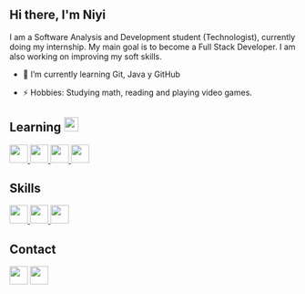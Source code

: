 <h2> Hi there, I'm Niyi </h2>
I am a Software Analysis and Development student (Technologist), currently doing my internship. My main goal is to become a Full Stack Developer. I am also working on improving my soft skills.

- 🌱 I’m currently learning Git, Java y GitHub
  
- ⚡  Hobbies: Studying math, reading and playing video games.

<h2> Learning <img src = "https://media2.giphy.com/media/QssGEmpkyEOhBCb7e1/giphy.gif?cid=ecf05e47a0n3gi1bfqntqmob8g9aid1oyj2wr3ds3mg700bl&rid=giphy.gif" width = 25px> </h2>
<a href= # > <img width ='32px' src ='https://raw.githubusercontent.com/rahulbanerjee26/githubAboutMeGenerator/main/icons/java.svg'> </a>
<a href= # > <img width ='32px' src ='https://raw.githubusercontent.com/rahulbanerjee26/githubAboutMeGenerator/main/icons/reactjs.svg'> </a>
<a href= # > <img width='32px' src='https://raw.githubusercontent.com/rahulbanerjee26/githubAboutMeGenerator/main/icons/git.svg'> </a>
<a href= # > <img width='32px' src='https://raw.githubusercontent.com/rahulbanerjee26/githubAboutMeGenerator/main/icons/github.svg'> </a>



<h2> Skills </h2>
<a href= # > <img width ='32px' src ='https://raw.githubusercontent.com/rahulbanerjee26/githubAboutMeGenerator/main/icons/css.svg'> </a>
<a href= # > <img width ='32px' src ='https://raw.githubusercontent.com/rahulbanerjee26/githubAboutMeGenerator/main/icons/html.svg'> </a>
<a href= # > <img width ='32px' src ='https://raw.githubusercontent.com/rahulbanerjee26/githubAboutMeGenerator/main/icons/javascript.svg'> </a>



<h2> Contact </h2>
<a href = 'https://www.linkedin.com/in/niyi-morera-184894281/'> <img width = '32px' align= 'center' src="https://raw.githubusercontent.com/rahulbanerjee26/githubAboutMeGenerator/main/icons/linked-in-alt.svg"/></a> 
<a href = 'https://github.com/NymScript'> <img width = '32px' align= 'center' src="https://raw.githubusercontent.com/rahulbanerjee26/githubAboutMeGenerator/main/icons/github.svg"/></a>
  

